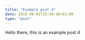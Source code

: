 ```yaml
---
title: "Example post 4"
date: 2019-09-01T15:50:46+01:00
type: "post"
---
```

Hello there, this is an example post 4
